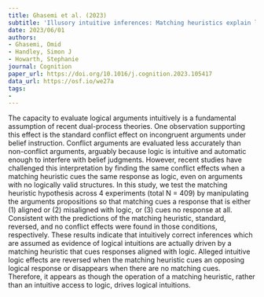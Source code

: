 ```yaml
---
title: Ghasemi et al. (2023)
subtitle: 'Illusory intuitive inferences: Matching heuristics explain logical intuitions'
date: 2023/06/01
authors:
- Ghasemi, Omid
- Handley, Simon J
- Howarth, Stephanie
journal: Cognition
paper_url: https://doi.org/10.1016/j.cognition.2023.105417
data_url: https://osf.io/we27a
tags:
- 
---
```


The capacity to evaluate logical arguments intuitively is a fundamental assumption of recent dual-process theories. One observation supporting this effect is the standard conflict effect on incongruent arguments under belief instruction. Conflict arguments are evaluated less accurately than non-conflict arguments, arguably because logic is intuitive and automatic enough to interfere with belief judgments. However, recent studies have challenged this interpretation by finding the same conflict effects when a matching heuristic cues the same response as logic, even on arguments with no logically valid structures. In this study, we test the matching heuristic hypothesis across 4 experiments (total N = 409) by manipulating the arguments propositions so that matching cues a response that is either (1) aligned or (2) misaligned with logic, or (3) cues no response at all. Consistent with the predictions of the matching heuristic, standard, reversed, and no conflict effects were found in those conditions, respectively. These results indicate that intuitively correct inferences which are assumed as evidence of logical intuitions are actually driven by a matching heuristic that cues responses aligned with logic. Alleged intuitive logic effects are reversed when the matching heuristic cues an opposing logical response or disappears when there are no matching cues. Therefore, it appears as though the operation of a matching heuristic, rather than an intuitive access to logic, drives logical intuitions.
